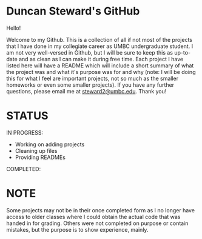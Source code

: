 # Duncan Steward's GitHub
  Hello!

  Welcome to my Github. This is a collection of all if not most of the projects that I have done in my collegiate career as UMBC undergraduate student. I am not very well-versed in Github, but I will be sure to keep this as up-to-date and as clean as I can make it during free time. Each project I have listed here will have a README which will include a short summary of what the project was and what it's purpose was for and why (note: I will be doing this for what I feel are important projects, not so much as the smaller homeworks or even some smaller projects). If you have any further questions, please email me at steward2@umbc.edu. Thank you!

# STATUS
  IN PROGRESS:

  - Working on adding projects
  - Cleaning up files
  - Providing READMEs
  
  COMPLETED:

# NOTE
  Some projects may not be in their once completed form as I no longer have access to older classes where I could obtain the actual code that was handed in for grading. Others were not completed on purpose or contain mistakes, but the purpose is to show experience, mainly.
